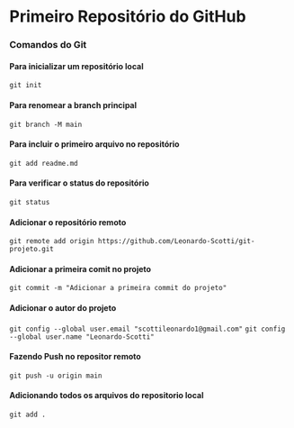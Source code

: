 # Primeiro Repositório do GitHub
### Comandos do Git
#### Para inicializar um repositório local
`git init`
#### Para renomear a branch principal
`git branch -M main`
#### Para incluir o primeiro arquivo no repositório
`git add readme.md`
#### Para verificar o status do repositório
`git status`
#### Adicionar o repositório remoto
`git remote add origin https://github.com/Leonardo-Scotti/git-projeto.git`
#### Adicionar a primeira comit no projeto
`git commit -m "Adicionar a primeira commit do projeto"`
#### Adicionar o autor do projeto
`git config --global user.email "scottileonardo1@gmail.com"`
`git config --global user.name "Leonardo-Scotti"`
#### Fazendo Push no repositor remoto
`git push -u origin main`
#### Adicionando todos os arquivos do repositorio local
`git add .`